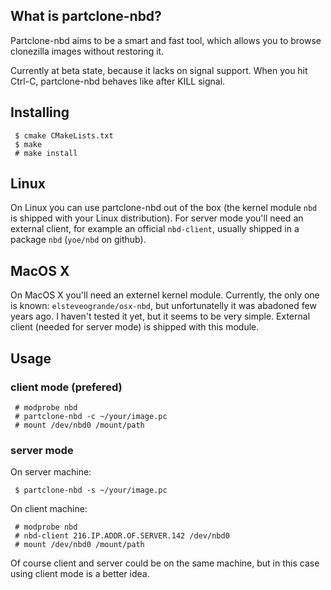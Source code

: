 ## What is partclone-nbd?
Partclone-nbd aims to be a smart and fast tool, which allows you to browse clonezilla images without restoring it.

Currently at beta state, because it lacks on signal support. When you hit Ctrl-C, partclone-nbd behaves like after KILL signal.

## Installing
```
 $ cmake CMakeLists.txt
 $ make
 # make install
```

## Linux
On Linux you can use partclone-nbd out of the box (the kernel module `nbd` is shipped with your Linux distribution). For server mode you'll need an external client, for example an official `nbd-client`, usually shipped in a package `nbd` (`yoe/nbd` on github).

## MacOS X
On MacOS X you'll need an externel kernel module. Currently, the only one is known: `elsteveogrande/osx-nbd`, but unfortunatelly it was abadoned few years ago. I haven't tested it yet, but it seems to be very simple. External client (needed for server mode) is shipped with this module.

## Usage

### client mode (prefered)
```
 # modprobe nbd 
 # partclone-nbd -c ~/your/image.pc
 # mount /dev/nbd0 /mount/path
```
### server mode
On server machine:
```
 $ partclone-nbd -s ~/your/image.pc
```

On client machine:
```shell
 # modprobe nbd
 # nbd-client 216.IP.ADDR.OF.SERVER.142 /dev/nbd0
 # mount /dev/nbd0 /mount/path
```

Of course client and server could be on the same machine, but in this case using client mode is a better idea.
